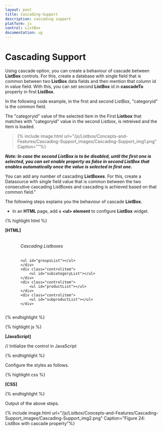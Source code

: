```yaml
---
layout: post
title: Cascading-Support
description: cascading support 
platform: js
control: ListBox
documentation: ug
---
```


# Cascading Support 

Using cascade option, you can create a behaviour of cascade between **ListBox** controls. For this, create a database with single field that is common between two **ListBox** data fields and then mention that column id in value field. With this, you can set second **ListBox** id in **cascadeTo** property in first **ListBox**. 

In the following code example, in the first and second ListBox, "categoryid" is the common field. 

The "categoryid" value of the selected item in the First **Listbox** that matches with "categoryid" value in the second Listbox, is retreived and the item is loaded.


> {% include image.html url="/js/Listbox/Concepts-and-Features/Cascading-Support_images/Cascading-Support_img1.png" Caption=""%}

_**Note: In case the second ListBox is to be disabled, until the first one is selected, you can set enable property as false in second ListBox that enables automatically once the value is selected in first one.**_ 

You can add any number of cascading **ListBoxes**. For this, create a Datasource with single field value that is common between the two consecutive cascading ListBoxes and cascading is achieved based on that common field.”  

The following steps explains you the behaviour of cascade **ListBox**. 

* In an **HTML** page, add a **&lt;ul&gt; element** to configure **ListBox** widget.

{% highlight html %}

**[HTML]**  

<div id="control">
    
<div class="controlitem">
    <h6>Cascading Listboxes</h6>

    <ul id="groupsList"></ul>
    </div>
    <div class="controlitem">
        <ul id="subcategoryList"></ul>
    </div>
    <div class="controlitem">
        <ul id="productList"></ul>
    </div>
    <div class="controlitem">
        <ul id="subproductList"></ul>
    </div>
</div>

{% endhighlight %}

{% highlight js %}

**[JavaScript]**
  
// Initialize the control in JavaScript

  <script type="text/javascript">
    var target;
    $(function () {
        // declaration
        var groups = [
        { categoryid: 'a', text: "Clothing" },
        { categoryid: 'b', text: "Furniture" }]

        //first level child
        var category = [{ subcategoryid: 11, categoryid: 'a', text: "Men" },
        { subcategoryid: 12, categoryid: 'a', text: "Women" },
        { subcategoryid: 13, categoryid: 'b', text: "Home furniture" },
        { subcategoryid: 14, categoryid: 'b', text: "Bedding" },
        ]
        //second level child

        var subcategory = [{ productid: 101, subcategoryid: 11, text: "men shirts" },
        { productid: 102, subcategoryid: 11, text: "men pants" },
        { productid: 103, subcategoryid: 12, text: "Women shirts" },
        { productid: 104, subcategoryid: 12, text: "Women pants" },
        { productid: 105, subcategoryid: 13, text: "sofa" },
        { productid: 106, subcategoryid: 13, text: "chairs" },
        { productid: 107, subcategoryid: 14, text: "bedsheets" },
        { productid: 108, subcategoryid: 14, text: "pillows" },
        ]

        //third level child
        var subproduct = [{ productid: 101, text: "red men shirts" },
        { productid: 101, text: "blue men shirts" },
        { productid: 102, text: "red men pants" },
        { productid: 102, text: "blue men pants" },
        { productid: 103, text: "blueWomen shirts" },
        { productid: 103, text: "red Women shirts" },
        { productid: 104, text: "red women pants" },
        { productid: 104, text: "blue women pants" },
        { productid: 105, text: "red sofa" },
        { productid: 105, text: "blue sofa" },
        { productid: 106, text: "red chairs" },
        { productid: 106, text: "blue chairs" },
        { productid: 107, text: "red bedsheets" },
        { productid: 107, text: "blue bedsheets" },
        { productid: 108, text: "red pillows" },
        { productid: 108, text: "blue pillows" }
        ]
        $('#groupsList').ejListBox({
            dataSource: groups,
            fields: { value: "categoryid" },
            cascadeTo: 'subcategoryList'
        });
        $('#subcategoryList').ejListBox({
            dataSource: category,
            fields: { value: "subcategoryid" },
            enabled: false,
            cascadeTo: 'productList'
        });

        $('#productList').ejListBox({
            dataSource: subcategory,
            fields: { value: "productid" },
            enabled: false,
            cascadeTo: 'subproductList'
        });
        $('#subproductList').ejListBox({
            dataSource: subproduct,
            enabled: false,
        });
    });
</script>

{% endhighlight %}

Configure the styles as follows.



{% highlight css %}

**[CSS]**  

<style>
    .controlitem {
        margin-left: 50px;
        display: inline-block;
    }
</style>


{% endhighlight %}



Output of the above steps.



{% include image.html url="/js/Listbox/Concepts-and-Features/Cascading-Support_images/Cascading-Support_img2.png" Caption="Figure 24: ListBox with cascade property"%}

